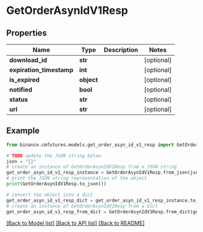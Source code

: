 # GetOrderAsynIdV1Resp


## Properties

Name | Type | Description | Notes
------------ | ------------- | ------------- | -------------
**download_id** | **str** |  | [optional] 
**expiration_timestamp** | **int** |  | [optional] 
**is_expired** | **object** |  | [optional] 
**notified** | **bool** |  | [optional] 
**status** | **str** |  | [optional] 
**url** | **str** |  | [optional] 

## Example

```python
from binance.cmfutures.models.get_order_asyn_id_v1_resp import GetOrderAsynIdV1Resp

# TODO update the JSON string below
json = "{}"
# create an instance of GetOrderAsynIdV1Resp from a JSON string
get_order_asyn_id_v1_resp_instance = GetOrderAsynIdV1Resp.from_json(json)
# print the JSON string representation of the object
print(GetOrderAsynIdV1Resp.to_json())

# convert the object into a dict
get_order_asyn_id_v1_resp_dict = get_order_asyn_id_v1_resp_instance.to_dict()
# create an instance of GetOrderAsynIdV1Resp from a dict
get_order_asyn_id_v1_resp_from_dict = GetOrderAsynIdV1Resp.from_dict(get_order_asyn_id_v1_resp_dict)
```
[[Back to Model list]](../README.md#documentation-for-models) [[Back to API list]](../README.md#documentation-for-api-endpoints) [[Back to README]](../README.md)


